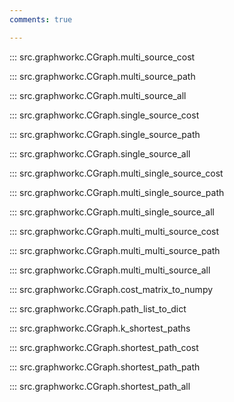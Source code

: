 ```yaml
---
comments: true

---
```


<a id="multi_source_cost"></a>
::: src.graphworkc.CGraph.multi_source_cost

<a id="multi_source_path"></a>
::: src.graphworkc.CGraph.multi_source_path

<a id="multi_source_all"></a>
::: src.graphworkc.CGraph.multi_source_all

<a id="single_source_cost"></a>
::: src.graphworkc.CGraph.single_source_cost

<a id="single_source_path"></a>
::: src.graphworkc.CGraph.single_source_path

<a id="single_source_all"></a>
::: src.graphworkc.CGraph.single_source_all

<a id="multi_single_source_cost"></a>
::: src.graphworkc.CGraph.multi_single_source_cost

<a id="multi_single_source_path"></a>
::: src.graphworkc.CGraph.multi_single_source_path

<a id="multi_single_source_all"></a>
::: src.graphworkc.CGraph.multi_single_source_all

<a id="multi_multi_source_cost"></a>
::: src.graphworkc.CGraph.multi_multi_source_cost

<a id="multi_multi_source_path"></a>
::: src.graphworkc.CGraph.multi_multi_source_path

<a id="multi_multi_source_all"></a>
::: src.graphworkc.CGraph.multi_multi_source_all

<a id="cost_matrix_to_numpy"></a>
::: src.graphworkc.CGraph.cost_matrix_to_numpy

<a id="path_list_to_dict"></a>
::: src.graphworkc.CGraph.path_list_to_dict

<a id="k_shortest_paths"></a>
::: src.graphworkc.CGraph.k_shortest_paths

<a id="shortest_path_cost"></a>
::: src.graphworkc.CGraph.shortest_path_cost

<a id="shortest_path_path"></a>
::: src.graphworkc.CGraph.shortest_path_path

<a id="shortest_path_all"></a>
::: src.graphworkc.CGraph.shortest_path_all
